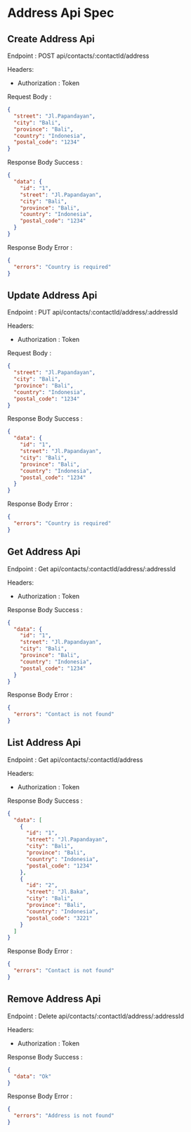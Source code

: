 # Address Api Spec

## Create Address Api

Endpoint : POST api/contacts/:contactId/address

Headers:

- Authorization : Token

Request Body :

```json
{
  "street": "Jl.Papandayan",
  "city": "Bali",
  "province": "Bali",
  "country": "Indonesia",
  "postal_code": "1234"
}
```

Response Body Success :

```json
{
  "data": {
    "id": "1",
    "street": "Jl.Papandayan",
    "city": "Bali",
    "province": "Bali",
    "country": "Indonesia",
    "postal_code": "1234"
  }
}
```

Response Body Error :

```json
{
  "errors": "Country is required"
}
```

## Update Address Api

Endpoint : PUT api/contacts/:contactId/address/:addressId

Headers:

- Authorization : Token

Request Body :

```json
{
  "street": "Jl.Papandayan",
  "city": "Bali",
  "province": "Bali",
  "country": "Indonesia",
  "postal_code": "1234"
}
```

Response Body Success :

```json
{
  "data": {
    "id": "1",
    "street": "Jl.Papandayan",
    "city": "Bali",
    "province": "Bali",
    "country": "Indonesia",
    "postal_code": "1234"
  }
}
```

Response Body Error :

```json
{
  "errors": "Country is required"
}
```

## Get Address Api

Endpoint : Get api/contacts/:contactId/address/:addressId

Headers:

- Authorization : Token

Response Body Success :

```json
{
  "data": {
    "id": "1",
    "street": "Jl.Papandayan",
    "city": "Bali",
    "province": "Bali",
    "country": "Indonesia",
    "postal_code": "1234"
  }
}
```

Response Body Error :

```json
{
  "errors": "Contact is not found"
}
```

## List Address Api

Endpoint : Get api/contacts/:contactId/address

Headers:

- Authorization : Token

Response Body Success :

```json
{
  "data": [
    {
      "id": "1",
      "street": "Jl.Papandayan",
      "city": "Bali",
      "province": "Bali",
      "country": "Indonesia",
      "postal_code": "1234"
    },
    {
      "id": "2",
      "street": "Jl.Baka",
      "city": "Bali",
      "province": "Bali",
      "country": "Indonesia",
      "postal_code": "3221"
    }
  ]
}
```

Response Body Error :

```json
{
  "errors": "Contact is not found"
}
```

## Remove Address Api

Endpoint : Delete api/contacts/:contactId/address/:addressId

Headers:

- Authorization : Token

Response Body Success :

```json
{
  "data": "Ok"
}
```

Response Body Error :

```json
{
  "errors": "Address is not found"
}
```
